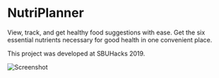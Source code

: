 # NutriPlanner
View, track, and get healthy food suggestions with ease. Get the six essential nutrients necessary for good health in one convenient place.

This project was developed at SBUHacks 2019.

![Screenshot](https://i.imgur.com/7DtE3XS.png)
